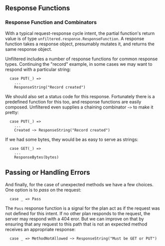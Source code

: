 Response Functions
------------------

### Response Function and Combinators

With a typical request-response cycle intent, the partial function's
return value is of type `unfiltered.response.ResponseFunction`. A
response function takes a response object, presumably mutates it, and
returns the same response object.

Unfiltered includes a number of response functions for common response
types. Continuing the "record" example, in some cases we may want to
respond with a particular string:

      case PUT(_) =>
        ...
        ResponseString("Record created")

We should also set a status code for this response. Fortunately there
is a predefined function for this too, and response functions are
easily composed. Unfiltered even supplies a chaining combinator `~>`
to make it pretty:

      case PUT(_) =>
        ...
        Created ~> ResponseString("Record created")

If we had some bytes, they would be as easy to serve as strings:

      case GET(_) =>
        ...
        ResponseBytes(bytes)

Passing or Handling Errors
--------------------------

And finally, for the case of unexpected methods we have a few
choices. One option is to *pass* on the request:

      case _ => Pass

The `Pass` response function is a signal for the plan act as if the
request was not defined for this intent. If no other plan responds to
the request, the server may respond with a 404 eror. But we can
improve on that by ensuring that any request to this path that is not
an expected method receives an appropriate response:

      case _ => MethodNotAllowed ~> ResponseString("Must be GET or PUT")
